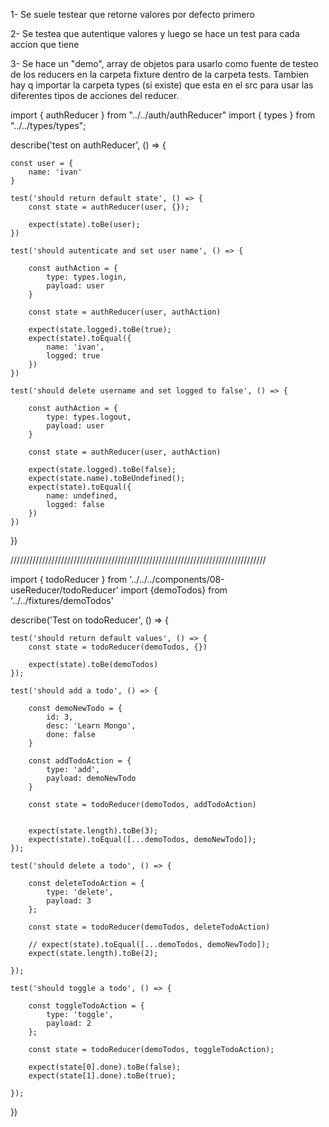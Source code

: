 1- Se suele testear que retorne valores por defecto primero

2- Se testea que autentique valores y luego se hace un test para cada
accion que tiene

3- Se hace un "demo", array de objetos para usarlo como fuente de testeo
de los reducers en la carpeta fixture dentro de la carpeta tests.
Tambien hay q importar la carpeta types (si existe) que esta en el src
para usar las diferentes tipos de acciones del reducer.

import { authReducer } from "../../auth/authReducer" import { types }
from "../../types/types";

describe('test on authReducer', () =\> {

    const user = {
        name: 'ivan'
    }
    
    test('should return default state', () => {
        const state = authReducer(user, {});
    
        expect(state).toBe(user);
    })
    
    test('should autenticate and set user name', () => {
    
        const authAction = {
            type: types.login,
            payload: user
        }
    
        const state = authReducer(user, authAction)
    
        expect(state.logged).toBe(true);
        expect(state).toEqual({
            name: 'ivan',
            logged: true
        })
    })
    
    test('should delete username and set logged to false', () => {
    
        const authAction = {
            type: types.logout,
            payload: user
        }
    
        const state = authReducer(user, authAction)
    
        expect(state.logged).toBe(false);
        expect(state.name).toBeUndefined();
        expect(state).toEqual({
            name: undefined,
            logged: false
        })
    })

})

/////////////////////////////////////////////////////////////////////////////////

import { todoReducer } from
'../../../components/08-useReducer/todoReducer' import {demoTodos} from
'../../fixtures/demoTodos'

describe('Test on todoReducer', () =\> {

    test('should return default values', () => {
        const state = todoReducer(demoTodos, {})
    
        expect(state).toBe(demoTodos)
    });
    
    test('should add a todo', () => {
        
        const demoNewTodo = {
            id: 3,
            desc: 'Learn Mongo',
            done: false
        }
    
        const addTodoAction = {
            type: 'add',
            payload: demoNewTodo
        }
    
        const state = todoReducer(demoTodos, addTodoAction)


        expect(state.length).toBe(3);
        expect(state).toEqual([...demoTodos, demoNewTodo]);
    });
    
    test('should delete a todo', () => {
        
        const deleteTodoAction = {
            type: 'delete',
            payload: 3
        };
    
        const state = todoReducer(demoTodos, deleteTodoAction)
    
        // expect(state).toEqual([...demoTodos, demoNewTodo]);
        expect(state.length).toBe(2);
        
    });
    
    test('should toggle a todo', () => {
        
        const toggleTodoAction = {
            type: 'toggle',
            payload: 2
        };
        
        const state = todoReducer(demoTodos, toggleTodoAction);
    
        expect(state[0].done).toBe(false);
        expect(state[1].done).toBe(true);
    
    });

})
